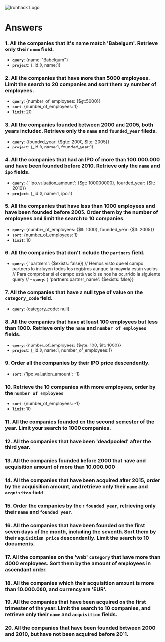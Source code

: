 ![Ironhack Logo](https://i.imgur.com/1QgrNNw.png)

# Answers

### 1. All the companies that it's name match 'Babelgum'. Retrieve only their `name` field.
 - **`query`**: {name: "Babelgum"}
 - **`project`**: {_id:0, name:1}

### 2. All the companies that have more than 5000 employees. Limit the search to 20 companies and sort them by **number of employees**.
- **`query`**: {number_of_employees: {$gt:5000}}
- **`sort`**: {number_of_employees: 1}
- **`limit`**: 20

### 3. All the companies founded between 2000 and 2005, both years included. Retrieve only the `name` and `founded_year` fileds.
- **`query`**: {founded_year: {$gte: 2000, $lte: 2005}}
- **`project`**: {_id:0, name:1, founded_year:1}

### 4. All the companies that had an IPO of more than 100.000.000 and have been founded before 2010. Retrieve only the `name` and `ipo` fields.
- **`query`**: { 'ipo.valuation_amount': {$gt: 100000000}, founded_year: {$lt: 2010}}
- **`project`**: {_id:0, name:1, ipo:1}

### 5. All the companies that have less than 1000 employees and have been founded before 2005. Order them by the number of employees and limit the search to 10 companies.
- **`query`**: {number_of_employees: {$lt: 1000}, founded_year: {$lt: 2005}}
- **`sort`**: {number_of_employees: 1}
- **`limit`**: 10

### 6. All the companies that don't include the `partners` field.
- **`query`**: { 'partners': {$exists: false}}
// Hemos visto que el campo partners lo incluyen todos los registros aunque la mayoría están vacíos
// Para comprobar si el campo está vacío se nos ha ocurrido la siguiente query
// - **`query`**: { 'partners.partner_name': {$exists: false}} 

### 7. All the companies that have a null type of value on the `category_code` field.
- **`query`**: {category_code: null}

### 8. All the companies that have at least 100 employees but less than 1000. Retrieve only the `name` and `number of employees` fields.
- **`query`**: {number_of_employees: {$gte: 100, $lt: 1000}}
- **`project`**: {_id:0, name:1, number_of_employees:1}

### 9. Order all the companies by their IPO price descendently.
- **`sort`**: {'ipo.valuation_amount': -1}

### 10. Retrieve the 10 companies with more employees, order by the `number of employees`
- **`sort`**: {number_of_employees: -1}
- **`limit`**: 10

### 11. All the companies founded on the second semester of the year. Limit your search to 1000 companies.

### 12. All the companies that have been 'deadpooled' after the third year.

### 13. All the companies founded before 2000 that have and acquisition amount of more than 10.000.000

### 14. All the companies that have been acquired after 2015, order by the acquisition amount, and retrieve only their `name` and `acquisiton` field.

### 15. Order the companies by their `founded year`, retrieving only their `name` and `founded year`.

### 16. All the companies that have been founded on the first seven days of the month, including the seventh. Sort them by their `aquisition price` descendently. Limit the search to 10 documents.

### 17. All the companies on the 'web' `category` that have more than 4000 employees. Sort them by the amount of employees in ascendant order.

### 18. All the companies which their acquisition amount is more than 10.000.000, and currency are 'EUR'.

### 19. All the companies that have been acquired on the first trimester of the year. Limit the search to 10 companies, and retrieve only their `name` and `acquisition` fields.

### 20. All the companies that have been founded between 2000 and 2010, but have not been acquired before 2011.